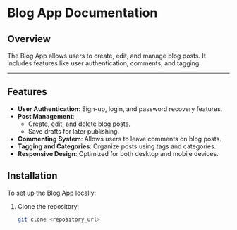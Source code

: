 # Blog App Documentation

## Overview
The Blog App allows users to create, edit, and manage blog posts. It includes features like user authentication, comments, and tagging.

---

## Features
- **User Authentication**: Sign-up, login, and password recovery features.
- **Post Management**: 
  - Create, edit, and delete blog posts.
  - Save drafts for later publishing.
- **Commenting System**: Allows users to leave comments on blog posts.
- **Tagging and Categories**: Organize posts using tags and categories.
- **Responsive Design**: Optimized for both desktop and mobile devices.



## Installation
To set up the Blog App locally:

1. Clone the repository:
   ```bash
   git clone <repository_url>